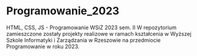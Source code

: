 # Programowanie_2023
HTML, CSS, JS - Programowanie WSiZ 2023 sem. II
W repozytorium zamieszczone zostały projekty realizowe w ramach kształcenia w Wyższej Szkole Informatyki i Zarządzania w Rzeszowie na przedmiocie Programowanie w roku 2023.